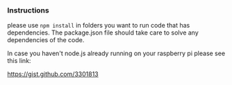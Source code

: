 ### Instructions

please use `npm install` in folders you want to run code that has dependencies. The package.json file should take care to solve any dependencies of the code.

In case you haven't node.js already running on your raspberry pi please see this link:

https://gist.github.com/3301813
